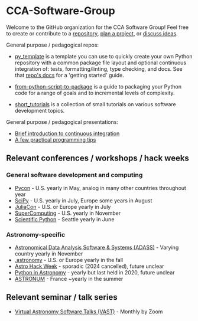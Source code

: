 # CCA-Software-Group

Welcome to the GitHub organization for the CCA Software Group! Feel free to create or contribute to a [repository](https://github.com/orgs/CCA-Software-Group/repositories), [plan a project](https://github.com/orgs/CCA-Software-Group/projects), or [discuss ideas](https://github.com/orgs/CCA-Software-Group/discussions).

General purpose / pedagogical repos:
- [py_template](https://github.com/CCA-Software-Group/py_template) is a template you can use to quickly create your own Python repository with a common package file layout and optional continuous integration of: tests, formatting/linting, type checking, and docs. See that [repo's docs](https://cca-software-group.github.io/py_template/) for a 'getting started' guide.

- [from-python-script-to-package](https://github.com/CCA-Software-Group/from-python-script-to-package) is a guide to packaging your Python code for a range of goals and to incremental levels of complexity.

- [short_tutorials](https://github.com/CCA-Software-Group/short_tutorials) is a collection of small tutorials on various software development topics.

General purpose / pedagogical presentations:
- [Brief introduction to continuous integration](https://docs.google.com/presentation/d/10fWEnI4jolF1g0B4cxD1U4mgWUaIA_UYa5DmaAH30ms/edit?usp=sharing)
- [A few practical programming tips](https://docs.google.com/presentation/d/125hBNecQ_LTRCfCZwaCG6rj8p6KJvCgkKXFYLVAlD5o/edit?usp=sharing)

## Relevant conferences / workshops / hack weeks
### General software development and computing
- [Pycon](https://pycon.org/) - U.S. yearly in May, analog in many other countries throughout year
- [SciPy](https://conference.scipy.org/) - U.S. yearly in July, Europe some years in August
- [JuliaCon](https://juliacon.org/) - U.S. or Europe yearly in July
- [SuperComputing](https://supercomputing.org/) - U.S. yearly in November
- [Scientific Python](https://scientific-python.org/) - Seattle yearly in June

### Astronomy-specific
- [Astronomical Data Analysis Software & Systems (ADASS)](https://www.adass.org/) - Varying country yearly in November 
- [.astronomy](https://www.dotastronomy.com/) - U.S. or Europe yearly in the fall
- [Astro Hack Week](http://astrohackweek.org/) - sporadic (2024 cancelled), future unclear
- [Python in Astronomy](https://openastronomy.org/pyastro/) - yearly but last held in 2020, future unclear
- [ASTRONUM](https://irfu.cea.fr/ASTRONUM2024/) - France ~yearly in the summer

## Relevant seminar / talk series
- [Virtual Astronomy Software Talks (VAST)](https://vast-seminars.github.io/) - Monthly by Zoom
